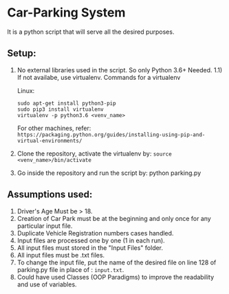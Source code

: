 # Car-Parking System
  It is a python script that will serve all the desired purposes.
  
## Setup:
  1) No external libraries used in the script. So only Python 3.6+ Needed.
      1.1) If not availabe, use virtualenv.
      Commands for a virtualenv

      Linux:
      ```
      sudo apt-get install python3-pip
      sudo pip3 install virtualenv
      virtualenv -p python3.6 <venv_name>
      ```

      For other machines,
      refer: ```https://packaging.python.org/guides/installing-using-pip-and-virtual-environments/```

  2) Clone the repository, activate the virtualenv by:  ```source <venv_name>/bin/activate```
  3) Go inside the repository and run the script by:
     python parking.py
     
## Assumptions used:

1) Driver's Age Must be > 18.
2) Creation of Car Park must be at the beginning and only once for any particular input file.
3) Duplicate Vehicle Registration numbers cases handled.
4) Input files are processed one by one (1 in each run).
5) All input files must stored in the "Input Files" folder.
6) All input files must be .txt files.
7) To change the input file, put the name of the desired file on line 128 of parking.py file in place of : ```input.txt```.
8) Could have used Classes (OOP Paradigms) to improve the readability and use of variables.

